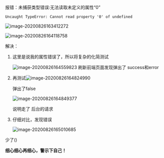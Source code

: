报错：未捕获类型错误:无法读取未定义的属性“0”


```wiki
Uncaught TypeError: Cannot read property '0' of undefined
```

![image-20200826163412272](http://cdn.gvssimux.com/image-20200826163412272.png)

![image-20200826164118758](http://cdn.gvssimux.com/image-20200826164118758.png)

解决：

1. 这里是说我的属性错误了，所以将复杂的化简测试

   ![image-20200826164559823](http://cdn.gvssimux.com/image-20200826164559823.png)
   刷新前端页面发现弹出了 success和error

   

2. 再测试![image-20200826164824990](http://cdn.gvssimux.com/image-20200826164824990.png)

    弹出了false

   ![image-20200826164849377](http://cdn.gvssimux.com/image-20200826164849377.png)
   
     说明走了 后台的请求 
   
   
   
3. 仔细对比，发现错误

    ![image-20200826165010685](http://cdn.gvssimux.com/image-20200826165010685.png)

少了()

**细心细心再细心，警示下自己！**

